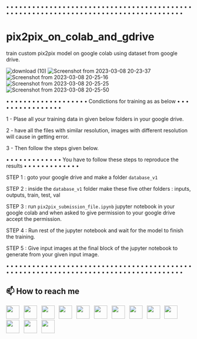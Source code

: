 • • • • • • • • • • • • • • • • • • • • • • • • • • • • • • • • • • • • • • • • • • • • • • • • • • • • • • • • • • • • • • • • • • • • • • • • • • • • • • • • • • • • 
# pix2pix_on_colab_and_gdrive
train custom pix2pix model on google colab using dataset from google drive.

![download (10)](https://user-images.githubusercontent.com/12392345/223825341-c5feb774-4aea-4076-a837-b8798b67a82b.png)
![Screenshot from 2023-03-08 20-23-37](https://user-images.githubusercontent.com/12392345/223825351-daefe257-cd18-483f-8ca1-4e3c1422c20d.png)
![Screenshot from 2023-03-08 20-25-16](https://user-images.githubusercontent.com/12392345/223825360-9df6ed26-0510-4bf9-acaa-5d204348115d.png)
![Screenshot from 2023-03-08 20-25-25](https://user-images.githubusercontent.com/12392345/223825367-401cc9fa-18f0-498c-b83d-1875c1421a42.png)
![Screenshot from 2023-03-08 20-25-50](https://user-images.githubusercontent.com/12392345/223825370-6b05079e-a674-4ac9-a721-c2b41cc14df2.png)


• • • • • • • • • • • • • • • • • • •  Condictions for training as as below • • • • • • • • • • • • • • • • 

1 - Plase all your training data in given below folders in your google drive.

2 - have all the files with similar resolution, images with different resolution will cause in getting error.

3 - Then follow the steps given below.


• • • • • • • • • • • • •  You have to follow these steps to reproduce the results • • • • • • • • • • • • •

STEP 1 : goto your google drive and make a folder `database_v1`

STEP 2 : inside the `database_v1` folder make these five other folders : inputs, outputs, train, test, val

STEP 3 : run `pix2pix_submission_file.ipynb` jupyter notebook in your google colab and when asked to give permission to your google drive accept the permission.

STEP 4 : Run rest of the jupyter notebook and wait for the model to finish the training.

STEP 5 : Give input images at the final block of the jupyter notebook to generate from your given input image.

• • • • • • • • • • • • • • • • • • • • • • • • • • • • • • • • • • • • • • • • • • • • • • • • • • • • • • • • • • • • • • • • • • • • • • • • • • • • • • • • • • • • 



## 📫 How to reach me
[<img height="36" src="https://cdn.simpleicons.org/WhatsApp"/>](https://wa.me/917016525813) &nbsp;
[<img height="36" src="https://cdn.simpleicons.org/telegram"/>](https://t.me/hjlabs) &nbsp;
[<img height="36" src="https://cdn.simpleicons.org/Gmail"/>](mailto:hemangjoshi37a@gmail.com) &nbsp;
[<img height="36" src="https://cdn.simpleicons.org/LinkedIn"/>](https://www.linkedin.com/in/hemang-joshi-046746aa) &nbsp;
[<img height="36" src="https://cdn.simpleicons.org/facebook"/>](https://www.facebook.com/hemangjoshi37) &nbsp;
[<img height="36" src="https://cdn.simpleicons.org/Twitter"/>](https://twitter.com/HemangJ81509525) &nbsp;
[<img height="36" src="https://cdn.simpleicons.org/tumblr"/>](https://www.tumblr.com/blog/hemangjoshi37a-blog) &nbsp;
[<img height="36" src="https://cdn.simpleicons.org/StackOverflow"/>](https://stackoverflow.com/users/8090050/hemang-joshi) &nbsp;
[<img height="36" src="https://cdn.simpleicons.org/Instagram"/>](https://www.instagram.com/hemangjoshi37) &nbsp;
[<img height="36" src="https://cdn.simpleicons.org/Pinterest"/>](https://in.pinterest.com/hemangjoshi37a) &nbsp;
[<img height="36" src="https://cdn.simpleicons.org/Blogger"/>](http://hemangjoshi.blogspot.com) &nbsp;
[<img height="36" src="https://cdn.simpleicons.org/similarweb"/>](https://hjlabs.in/) &nbsp;
[<img height="36" src="https://cdn.simpleicons.org/gitlab"/>](https://gitlab.com/hemangjoshi37a) &nbsp;

